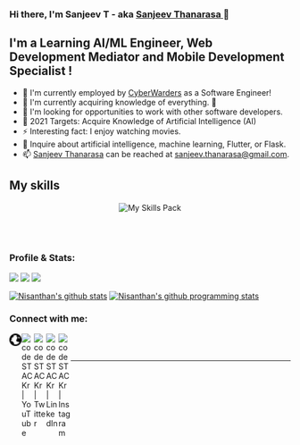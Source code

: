 ### Hi there, I'm Sanjeev  T - aka [ Sanjeev Thanarasa ](https://www.sanjeev.me) 👋

## I'm a Learning AI/ML Engineer, Web Development Mediator and Mobile Development Specialist !
- 🔭 I'm currently employed by [CyberWarders]() as a Software Engineer!
- 🌱 I'm currently acquiring knowledge of everything. 🤣
- 👯 I'm looking for opportunities to work with other software developers. 
- 🥅 2021 Targets: Acquire Knowledge of Artificial Intelligence (AI) 
- ⚡ Interesting fact: I enjoy watching movies. 
- 💬 Inquire about artificial intelligence, machine learning, Flutter, or Flask. 
- 📫 [Sanjeev Thanarasa]() can be reached at sanjeev.thanarasa@gmail.com.


## My skills

<p align="center">
  <img align="center" alt="My Skills Pack" src="https://user-images.githubusercontent.com/59352357/123561040-c940e500-d7c3-11eb-9833-f970bae6535b.png" />
</p>

<br />
<br />

### Profile & Stats:
<img width="40px" padding-bottom=15px src="https://user-images.githubusercontent.com/59352357/123560294-f8088c80-d7be-11eb-9d14-69ab9fefe501.png" /> <img src="https://profile-counter.glitch.me/sanji185/count.svg" /> <img width="40px" padding-bottom=15px src="https://user-images.githubusercontent.com/59352357/123560461-e4115a80-d7bf-11eb-9b67-a65f2d0d1f06.png" />

[![Nisanthan's github stats](https://github-readme-stats.vercel.app/api?username=sanji185&count_private=true&show_icons=true&theme=chartreuse-dark)](
https://profile-summary-for-github.com/user/sanji185)
[![Nisanthan's github programming stats](https://github-readme-stats.vercel.app/api/top-langs/?username=sanji185&count_private=true&show_icons=true&theme=chartreuse-dark&layout=compact)](
https://profile-summary-for-github.com/user/sanji185)


### Connect with me:

[<img align="left" alt="codeSTACKr.com" width="22px" src="https://raw.githubusercontent.com/iconic/open-iconic/master/svg/globe.svg" />][website]
[<img align="left" alt="codeSTACKr | YouTube" width="22px" src="https://cdn.jsdelivr.net/npm/simple-icons@v3/icons/youtube.svg" />][youtube]
[<img align="left" alt="codeSTACKr | Twitter" width="22px" src="https://cdn.jsdelivr.net/npm/simple-icons@v3/icons/twitter.svg" />][twitter]
[<img align="left" alt="codeSTACKr | LinkedIn" width="22px" src="https://cdn.jsdelivr.net/npm/simple-icons@v3/icons/linkedin.svg" />][linkedin]
[<img align="left" alt="codeSTACKr | Instagram" width="22px" src="https://cdn.jsdelivr.net/npm/simple-icons@v3/icons/instagram.svg" />][instagram]

<br />
<br />

---
[website]: https://www.sanjeev.me
[twitter]: https://twitter.com/sanjeev
[youtube]: https://youtube.com/
[instagram]: https://instagram.com/
[linkedin]: https://linkedin.com/in/sanjeev-thanarasa
[websiteprofile]: https://www.sanjeev.me/#resume
